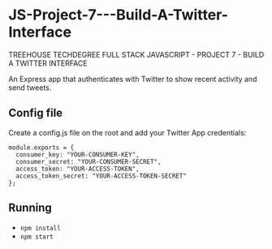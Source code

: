 # JS-Project-7---Build-A-Twitter-Interface

TREEHOUSE TECHDEGREE FULL STACK JAVASCRIPT - PROJECT 7 - BUILD A TWITTER INTERFACE





An Express app that authenticates with Twitter to show recent activity and send tweets.


## Config file
Create a config.js file on the root and add your Twitter App credentials:
```
module.exports = {
  consumer_key: "YOUR-CONSUMER-KEY",
  consumer_secret: "YOUR-CONSUMER-SECRET",
  access_token: "YOUR-ACCESS-TOKEN",
  access_token_secret: "YOUR-ACCESS-TOKEN-SECRET"
};
```

## Running
* `npm install`
* `npm start`
